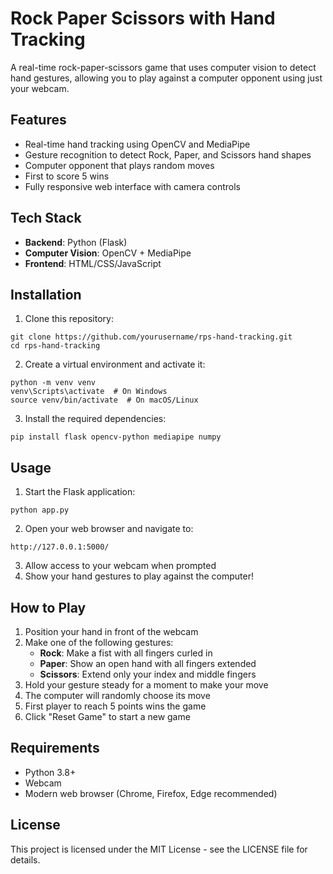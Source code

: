 # Rock Paper Scissors with Hand Tracking

A real-time rock-paper-scissors game that uses computer vision to detect hand gestures, allowing you to play against a computer opponent using just your webcam.

## Features

- Real-time hand tracking using OpenCV and MediaPipe
- Gesture recognition to detect Rock, Paper, and Scissors hand shapes
- Computer opponent that plays random moves
- First to score 5 wins
- Fully responsive web interface with camera controls

## Tech Stack

- **Backend**: Python (Flask)
- **Computer Vision**: OpenCV + MediaPipe
- **Frontend**: HTML/CSS/JavaScript

## Installation

1. Clone this repository:
```
git clone https://github.com/yourusername/rps-hand-tracking.git
cd rps-hand-tracking
```

2. Create a virtual environment and activate it:
```
python -m venv venv
venv\Scripts\activate  # On Windows
source venv/bin/activate  # On macOS/Linux
```

3. Install the required dependencies:
```
pip install flask opencv-python mediapipe numpy
```

## Usage

1. Start the Flask application:
```
python app.py
```

2. Open your web browser and navigate to:
```
http://127.0.0.1:5000/
```

3. Allow access to your webcam when prompted
4. Show your hand gestures to play against the computer!

## How to Play

1. Position your hand in front of the webcam
2. Make one of the following gestures:
   - **Rock**: Make a fist with all fingers curled in
   - **Paper**: Show an open hand with all fingers extended
   - **Scissors**: Extend only your index and middle fingers
3. Hold your gesture steady for a moment to make your move
4. The computer will randomly choose its move
5. First player to reach 5 points wins the game
6. Click "Reset Game" to start a new game

## Requirements

- Python 3.8+
- Webcam
- Modern web browser (Chrome, Firefox, Edge recommended)

## License

This project is licensed under the MIT License - see the LICENSE file for details.
